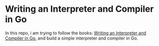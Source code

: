 # Writing an Interpreter and Compiler in Go

 In this repo, i am trying to follow the books: [Writing an Interpreter and Compiler in Go](https://interpreterbook.com/), and build a simple interpreter and compiler in Go.
